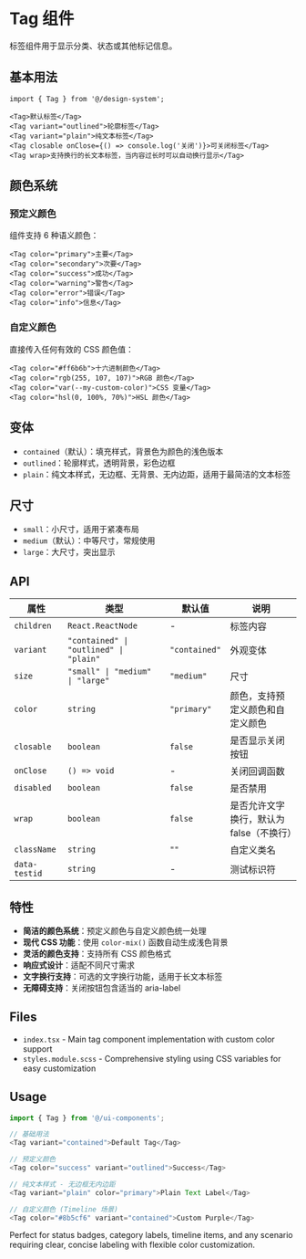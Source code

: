 # Tag 组件

标签组件用于显示分类、状态或其他标记信息。

## 基本用法

```tsx
import { Tag } from '@/design-system';

<Tag>默认标签</Tag>
<Tag variant="outlined">轮廓标签</Tag>
<Tag variant="plain">纯文本标签</Tag>
<Tag closable onClose={() => console.log('关闭')}>可关闭标签</Tag>
<Tag wrap>支持换行的长文本标签，当内容过长时可以自动换行显示</Tag>
```

## 颜色系统

### 预定义颜色
组件支持 6 种语义颜色：

```tsx
<Tag color="primary">主要</Tag>
<Tag color="secondary">次要</Tag>
<Tag color="success">成功</Tag>
<Tag color="warning">警告</Tag>
<Tag color="error">错误</Tag>
<Tag color="info">信息</Tag>
```

### 自定义颜色
直接传入任何有效的 CSS 颜色值：

```tsx
<Tag color="#ff6b6b">十六进制颜色</Tag>
<Tag color="rgb(255, 107, 107)">RGB 颜色</Tag>
<Tag color="var(--my-custom-color)">CSS 变量</Tag>
<Tag color="hsl(0, 100%, 70%)">HSL 颜色</Tag>
```

## 变体

- `contained`（默认）：填充样式，背景色为颜色的浅色版本
- `outlined`：轮廓样式，透明背景，彩色边框
- `plain`：纯文本样式，无边框、无背景、无内边距，适用于最简洁的文本标签

## 尺寸

- `small`：小尺寸，适用于紧凑布局
- `medium`（默认）：中等尺寸，常规使用
- `large`：大尺寸，突出显示

## API

| 属性 | 类型 | 默认值 | 说明 |
|------|------|-------|------|
| `children` | `React.ReactNode` | - | 标签内容 |
| `variant` | `"contained" \| "outlined" \| "plain"` | `"contained"` | 外观变体 |
| `size` | `"small" \| "medium" \| "large"` | `"medium"` | 尺寸 |
| `color` | `string` | `"primary"` | 颜色，支持预定义颜色和自定义颜色 |
| `closable` | `boolean` | `false` | 是否显示关闭按钮 |
| `onClose` | `() => void` | - | 关闭回调函数 |
| `disabled` | `boolean` | `false` | 是否禁用 |
| `wrap` | `boolean` | `false` | 是否允许文字换行，默认为 false（不换行） |
| `className` | `string` | `""` | 自定义类名 |
| `data-testid` | `string` | - | 测试标识符 |

## 特性

- **简洁的颜色系统**：预定义颜色与自定义颜色统一处理
- **现代 CSS 功能**：使用 `color-mix()` 函数自动生成浅色背景
- **灵活的颜色支持**：支持所有 CSS 颜色格式
- **响应式设计**：适配不同尺寸需求
- **文字换行支持**：可选的文字换行功能，适用于长文本标签
- **无障碍支持**：关闭按钮包含适当的 aria-label

## Files

- `index.tsx` - Main tag component implementation with custom color support
- `styles.module.scss` - Comprehensive styling using CSS variables for easy customization

## Usage

```typescript
import { Tag } from '@/ui-components';

// 基础用法
<Tag variant="contained">Default Tag</Tag>

// 预定义颜色
<Tag color="success" variant="outlined">Success</Tag>

// 纯文本样式 - 无边框无内边距
<Tag variant="plain" color="primary">Plain Text Label</Tag>

// 自定义颜色 (Timeline 场景)
<Tag color="#8b5cf6" variant="contained">Custom Purple</Tag>
```

Perfect for status badges, category labels, timeline items, and any scenario requiring clear, concise labeling with flexible color customization. 